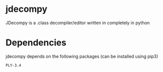 jdecompy
========

JDecompy is a .class decompiler/editor written in completely in python

Dependencies
============

jdecompy depends on the following packages (can be installed using pip3)

    PLY-3.4

